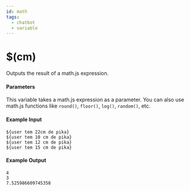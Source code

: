 ```yaml
---
id: math
tags:
  - chatbot
  - variable
---
```


# $(cm)

Outputs the result of a math.js expression.

#### Parameters

This variable takes a math.js expression as a parameter. You can also use math.js functions like `round()`, `floor()`, `log()`, `random()`, etc. 

#### Example Input

```
${user tem 22cm de pika}
${user tem 10 cm de pika}
${user tem 12 cm de pika}
${user tem 15 cm de pika}
```

#### Example Output

```
4
3
7.525986609745358
```

